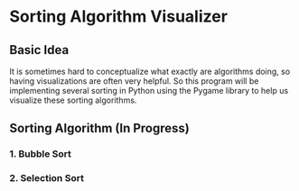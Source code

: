 # Sorting Algorithm Visualizer

## Basic Idea
It is sometimes hard to conceptualize what exactly are algorithms doing, so having visualizations are often very helpful. So this program will be implementing several sorting in Python using the Pygame library to help us visualize these sorting algorithms.

## Sorting Algorithm (In Progress)

### 1. Bubble Sort

### 2. Selection Sort
